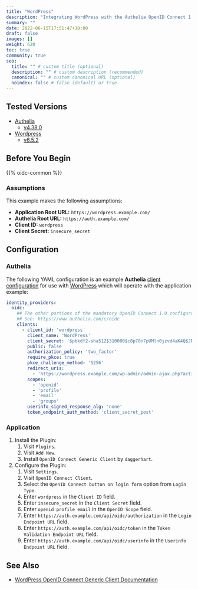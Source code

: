 ```yaml
---
title: "WordPress"
description: "Integrating WordPress with the Authelia OpenID Connect 1.0 Provider."
summary: ""
date: 2022-06-15T17:51:47+10:00
draft: false
images: []
weight: 620
toc: true
community: true
seo:
  title: "" # custom title (optional)
  description: "" # custom description (recommended)
  canonical: "" # custom canonical URL (optional)
  noindex: false # false (default) or true
---
```


## Tested Versions

* [Authelia]
  * [v4.38.0](https://github.com/authelia/authelia/releases/tag/v4.38.0)
* [Wordpress]
  * [v6.5.2](https://core.svn.wordpress.org/tags/6.5.2/)

## Before You Begin

{{% oidc-common %}}

### Assumptions

This example makes the following assumptions:

* __Application Root URL:__ `https://wordpress.example.com/`
* __Authelia Root URL:__ `https://auth.example.com/`
* __Client ID:__ `wordpress`
* __Client Secret:__ `insecure_secret`

## Configuration

### Authelia

The following YAML configuration is an example __Authelia__ [client configuration] for use with [WordPress] which will
operate with the application example:

```yaml {title="configuration.yml"}
identity_providers:
  oidc:
    ## The other portions of the mandatory OpenID Connect 1.0 configuration go here.
    ## See: https://www.authelia.com/c/oidc
    clients:
      - client_id: 'wordpress'
        client_name: 'WordPress'
        client_secret: '$pbkdf2-sha512$310000$c8p78n7pUMln0jzvd4aK4Q$JNRBzwAo0ek5qKn50cFzzvE9RXV88h1wJn5KGiHrD0YKtZaR/nCb2CJPOsKaPK0hjf.9yHxzQGZziziccp6Yng'  # The digest of 'insecure_secret'.
        public: false
        authorization_policy: 'two_factor'
        require_pkce: true
        pkce_challenge_method: 'S256'
        redirect_uris:
          - 'https://wordpress.example.com/wp-admin/admin-ajax.php?action=openid-connect-authorize'
        scopes:
          - 'openid'
          - 'profile'
          - 'email'
          - 'groups'
        userinfo_signed_response_alg: 'none'
        token_endpoint_auth_method: 'client_secret_post'
```

### Application

1. Install the Plugin:
   1. Visit `Plugins`.
   2. Visit `Add New`.
   3. Install `OpenID Connect Generic Client` by `daggerhart`.
2. Configure the Plugin:
   1. Visit `Settings`.
   2. Visit `OpenID Connect Client`.
   3. Select the `OpenID Connect button on login form` option from `Login Type`.
   4. Enter `wordpress` in the `Client ID` field.
   5. Enter `insecure_secret` in the `Client Secret` field.
   6. Enter `openid profile email` in the `OpenID Scope` field.
   7. Enter `https://auth.example.com/api/oidc/authorization` in the `Login Endpoint URL` field.
   8. Enter `https://auth.example.com/api/oidc/token` in the `Token Validation Endpoint URL` field.
   9. Enter `https://auth.example.com/api/oidc/userinfo` in the `Userinfo Endpoint URL` field.

## See Also

- [WordPress OpenID Connect Generic Client Documentation](https://wordpress.org/plugins/daggerhart-openid-connect-generic/)

[WordPress]: https://en-au.wordpress.org/
[Authelia]: https://www.authelia.com
[OpenID Connect 1.0]: ../../openid-connect/introduction.md
[client configuration]: ../../../configuration/identity-providers/openid-connect/clients.md
